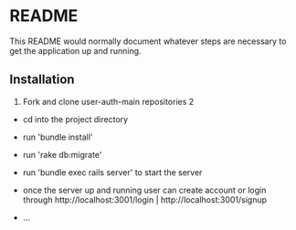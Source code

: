 # README

This README would normally document whatever steps are necessary to get the
application up and running.

## Installation

1. Fork and clone user-auth-main repositories
2
  - cd into the project directory
  - run 'bundle install'
  - run 'rake db:migrate'
  - run 'bundle exec rails server' to start the server

- once the server up and running user can create account or login through http://localhost:3001/login | http://localhost:3001/signup
* ...
